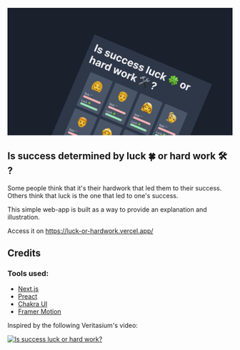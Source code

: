 ![cover-picture](./public/og-macos.png)

## Is success determined by luck 🍀 or hard work 🛠️ ?

Some people think that it's their hardwork that led them to their success.
Others think that luck is the one that led to one's success.

This simple web-app is built as a way to provide an explanation and illustration.

Access it on https://luck-or-hardwork.vercel.app/

## Credits

### Tools used:

- [Next.js](https://nextjs.org/)
- [Preact](https://preactjs.com)
- [Chakra UI](https://chakra-ui.com/)
- [Framer Motion](https://www.framer.com/motion/)

Inspired by the following Veritasium's video:

[![Is success luck or hard work?](http://img.youtube.com/vi/3LopI4YeC4I/0.jpg)](http://www.youtube.com/watch?v=3LopI4YeC4I 'Is success luck or hard work?')
